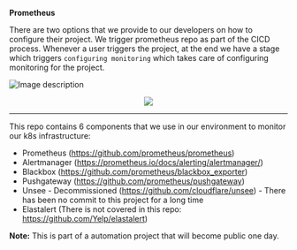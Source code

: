 **Prometheus**

There are two options that we provide to our developers on how to configure their project. We trigger prometheus repo as part of the CICD process. Whenever a user triggers the project, at the end we have a stage which triggers `configuring monitoring` which takes care of configuring monitoring for the project.

![Image description](https://files.gitter.im/tomarv2/7m11/Screen-Shot-2020-04-11-at-10.04.06-AM.png)

<p align="center">
  <img src="https://files.gitter.im/tomarv2/J3HU/Screen-Shot-2020-04-12-at-6.59.21-PM.png">
</p>

***
This repo contains 6 components that we use in our environment to monitor our k8s infrastructure:

- Prometheus (https://github.com/prometheus/prometheus)
- Alertmanager (https://prometheus.io/docs/alerting/alertmanager/)
- Blackbox (https://github.com/prometheus/blackbox_exporter)
- Pushgateway (https://github.com/prometheus/pushgateway)
- Unsee - Decommissioned (https://github.com/cloudflare/unsee) - There has been no commit to this project for a long time
- Elastalert (There is not covered in this repo: https://github.com/Yelp/elastalert)

**Note:** This is part of a automation project that will become public one day.
